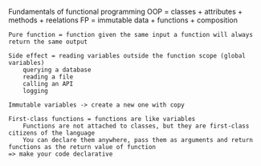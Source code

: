 Fundamentals of functional programming
	OOP = classes + attributes + methods + reelations
	FP = immutable data + functions + composition

	Pure function = function given the same input a function will always return the same output

	Side effect = reading variables outside the function scope (global variables)
		querying a database
		reading a file
		calling an API
		logging
	
	Immutable variables -> create a new one with copy 
	
	First-class functions = functions are like variables
		Functions are not attached to classes, but they are first-class citizens of the language
		You can declare them anywhere, pass them as arguments and return functions as the return value of function
	=> make your code declarative
